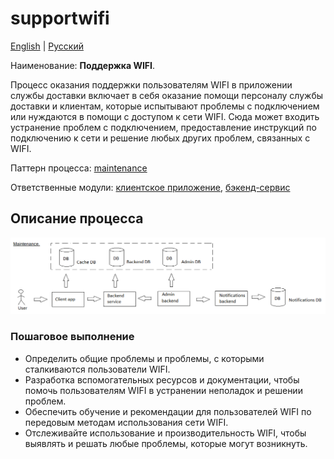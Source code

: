 # supportwifi

[English](supportwifi.md) | [Русский](supportwifi.ru.md)

Наименование: **Поддержка WIFI**.

Процесс оказания поддержки пользователям WIFI в приложении службы доставки включает в себя оказание помощи персоналу службы доставки и клиентам, которые испытывают проблемы с подключением или нуждаются в помощи с доступом к сети WIFI. Сюда может входить устранение проблем с подключением, предоставление инструкций по подключению к сети и решение любых других проблем, связанных с WIFI.

Паттерн процесса: [maintenance](../../processpatterns/maintenance.ru.md)

Ответственные модули: [клиентское приложение](../../frontend/techsupportclient.ru.md), [бэкенд-сервис](../../backend/techsupportbackend.ru.md)

## Описание процесса

![maintenance_overall](../../img/processpatterns/maintenance_overall.png)

### Пошаговое выполнение

- Определить общие проблемы и проблемы, с которыми сталкиваются пользователи WIFI.
- Разработка вспомогательных ресурсов и документации, чтобы помочь пользователям WIFI в устранении неполадок и решении проблем.
- Обеспечить обучение и рекомендации для пользователей WIFI по передовым методам использования сети WIFI.
- Отслеживайте использование и производительность WIFI, чтобы выявлять и решать любые проблемы, которые могут возникнуть.
